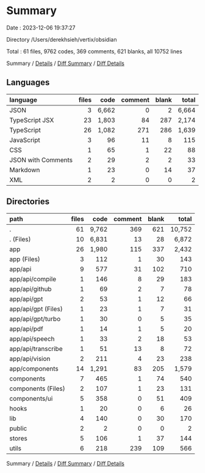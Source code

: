 # Summary

Date : 2023-12-06 19:37:27

Directory /Users/derekhsieh/vertix/obsidian

Total : 61 files,  9762 codes, 369 comments, 621 blanks, all 10752 lines

Summary / [Details](details.md) / [Diff Summary](diff.md) / [Diff Details](diff-details.md)

## Languages
| language | files | code | comment | blank | total |
| :--- | ---: | ---: | ---: | ---: | ---: |
| JSON | 3 | 6,662 | 0 | 2 | 6,664 |
| TypeScript JSX | 23 | 1,803 | 84 | 287 | 2,174 |
| TypeScript | 26 | 1,082 | 271 | 286 | 1,639 |
| JavaScript | 3 | 96 | 11 | 8 | 115 |
| CSS | 1 | 65 | 1 | 22 | 88 |
| JSON with Comments | 2 | 29 | 2 | 2 | 33 |
| Markdown | 1 | 23 | 0 | 14 | 37 |
| XML | 2 | 2 | 0 | 0 | 2 |

## Directories
| path | files | code | comment | blank | total |
| :--- | ---: | ---: | ---: | ---: | ---: |
| . | 61 | 9,762 | 369 | 621 | 10,752 |
| . (Files) | 10 | 6,831 | 13 | 28 | 6,872 |
| app | 26 | 1,980 | 115 | 337 | 2,432 |
| app (Files) | 3 | 112 | 1 | 30 | 143 |
| app/api | 9 | 577 | 31 | 102 | 710 |
| app/api/compile | 1 | 146 | 8 | 29 | 183 |
| app/api/github | 1 | 69 | 2 | 7 | 78 |
| app/api/gpt | 2 | 53 | 1 | 12 | 66 |
| app/api/gpt (Files) | 1 | 23 | 1 | 7 | 31 |
| app/api/gpt/turbo | 1 | 30 | 0 | 5 | 35 |
| app/api/pdf | 1 | 14 | 1 | 5 | 20 |
| app/api/speech | 1 | 33 | 2 | 18 | 53 |
| app/api/transcribe | 1 | 51 | 13 | 8 | 72 |
| app/api/vision | 2 | 211 | 4 | 23 | 238 |
| app/components | 14 | 1,291 | 83 | 205 | 1,579 |
| components | 7 | 465 | 1 | 74 | 540 |
| components (Files) | 2 | 107 | 1 | 23 | 131 |
| components/ui | 5 | 358 | 0 | 51 | 409 |
| hooks | 1 | 20 | 0 | 6 | 26 |
| lib | 4 | 140 | 0 | 30 | 170 |
| public | 2 | 2 | 0 | 0 | 2 |
| stores | 5 | 106 | 1 | 37 | 144 |
| utils | 6 | 218 | 239 | 109 | 566 |

Summary / [Details](details.md) / [Diff Summary](diff.md) / [Diff Details](diff-details.md)